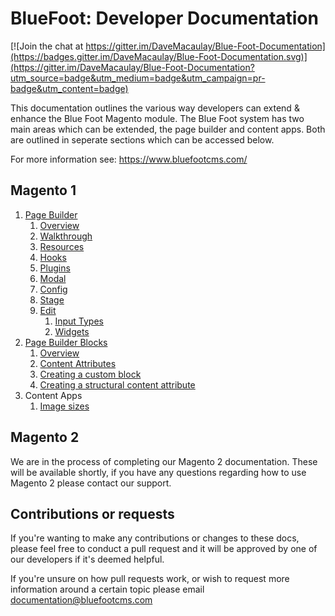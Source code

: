 # BlueFoot: Developer Documentation

[![Join the chat at https://gitter.im/DaveMacaulay/Blue-Foot-Documentation](https://badges.gitter.im/DaveMacaulay/Blue-Foot-Documentation.svg)](https://gitter.im/DaveMacaulay/Blue-Foot-Documentation?utm_source=badge&utm_medium=badge&utm_campaign=pr-badge&utm_content=badge)

This documentation outlines the various way developers can extend & enhance the Blue Foot Magento module. The Blue Foot system has two main areas which can be extended, the page builder and content apps. Both are outlined in seperate sections which can be accessed below.

For more information see:
https://www.bluefootcms.com/

## Magento 1
1. [Page Builder](PageBuilder/Overview.md)
    1. [Overview](PageBuilder/Overview.md)
    2. [Walkthrough](PageBuilder/Walkthrough.md)
    3. [Resources](PageBuilder/Resources.md)
    4. [Hooks](PageBuilder/Hooks.md)
    5. [Plugins](PageBuilder/Plugins.md)
    6. [Modal](PageBuilder/Modal.md)
    7. [Config](PageBuilder/Config.md)
    8. [Stage](PageBuilder/Stage.md)
    9. [Edit](PageBuilder/Edit.md)
    	1. [Input Types](PageBuilder/Edit/InputTypes.md)
    	2. [Widgets](PageBuilder/Edit/Widgets.md)
2. [Page Builder Blocks](PageBuilderBlocks/Overview.md)
	1. [Overview](PageBuilderBlocks/Overview.md)
	2. [Content Attributes](PageBuilderBlocks/ContentAttributes.md)
	3. [Creating a custom block](PageBuilderBlocks/CustomBlock.md)
	4. [Creating a structural content attribute](PageBuilderBlocks/StructuralContentAttributes.md)
3. Content Apps
	1. [Image sizes](ContentApps/ImagesSizes.md)

## Magento 2
We are in the process of completing our Magento 2 documentation. These will be available shortly, if you have any questions regarding how to use Magento 2 please contact our support.

## Contributions or requests
If you're wanting to make any contributions or changes to these docs, please feel free to conduct a pull request and it will be approved by one of our developers if it's deemed helpful.

If you're unsure on how pull requests work, or wish to request more information around a certain topic please email documentation@bluefootcms.com
